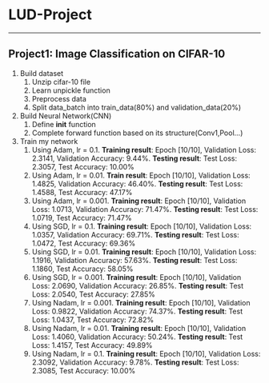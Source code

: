 # LUD-Project
---
## Project1: Image Classification on CIFAR-10
1. Build dataset
    1. Unzip cifar-10 file
    2. Learn unpickle function
    3. Preprocess data
    4. Split data_batch into train_data(80%) and validation_data(20%)
2. Build Neural Network(CNN)
    1. Define __init__ function
    2. Complete forward function based on its structure(Conv1,Pool...)
3. Train my network
    1. Using Adam, lr = 0.1. **Training result**: Epoch [10/10], Validation Loss: 2.3141, Validation Accuracy: 9.44%. **Testing result**: Test Loss: 2.3057, Test Accuracy: 10.00%
    2. Using Adam, lr = 0.01. **Train result**: Epoch [10/10], Validation Loss: 1.4825, Validation Accuracy: 46.40%. **Testing result**: Test Loss: 1.4588, Test Accuracy: 47.17%
    3. Using Adam, lr = 0.001. **Training result**: Epoch [10/10], Validation Loss: 1.0713, Validation Accuracy: 71.47%. **Testing result**: Test Loss: 1.0719, Test Accuracy: 71.47%
    4. Using SGD, lr = 0.1. **Training result**: Epoch [10/10], Validation Loss: 1.0357, Validation Accuracy: 69.71%. **Testing result**: Test Loss: 1.0472, Test Accuracy: 69.36%
    5. Using SGD, lr = 0.01. **Training result**: Epoch [10/10], Validation Loss: 1.1916, Validation Accuracy: 57.63%. **Testing result**: Test Loss: 1.1860, Test Accuracy: 58.05%
    6. Using SGD, lr = 0.001. **Training result**: Epoch [10/10], Validation Loss: 2.0690, Validation Accuracy: 26.85%. **Testing result**: Test Loss: 2.0540, Test Accuracy: 27.85%
    7. Using Nadam, lr = 0.001. **Training result**: Epoch [10/10], Validation Loss: 0.9822, Validation Accuracy: 74.37%. **Testing result**: Test Loss: 1.0437, Test Accuracy: 72.82%
    8. Using Nadam, lr = 0.01. **Training result**: Epoch [10/10], Validation Loss: 1.4060, Validation Accuracy: 50.24%. **Testing result**: Test Loss: 1.4157, Test Accuracy: 49.89%
    9. Using Nadam, lr = 0.1. **Training result**: Epoch [10/10], Validation Loss: 2.3092, Validation Accuracy: 9.78%. **Testing result**: Test Loss: 2.3085, Test Accuracy: 10.00%